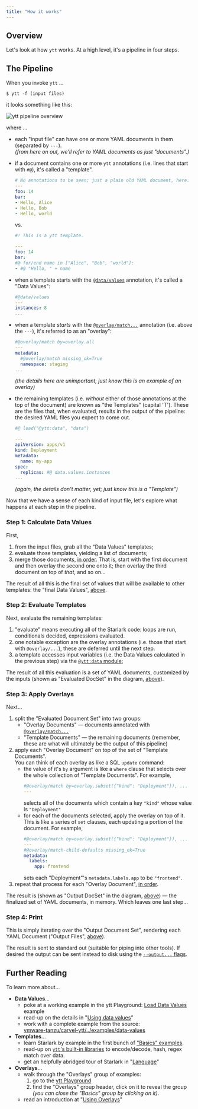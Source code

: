 ```yaml
---
title: "How it works"
---
```


## Overview

Let's look at how `ytt` works. At a high level, it's a pipeline in four steps.

## The Pipeline

When you invoke `ytt` ...

```console
$ ytt -f (input files)
```

it looks something like this:

![ytt pipeline overview](/images/ytt/ytt-pipeline-overview.jpg)
<!-- source: https://miro.com/app/board/o9J_lIfcKZY=/?moveToWidget=3074457357774380591&cot=14 --> 

where ...
- each "input file" can have one or more YAML documents in them (separated by `---`). \
  _(from here on out, we'll refer to YAML documents as just "documents".)_
- if a document contains one or more `ytt` annotations (i.e. lines that start with `#@`), it's called a "template".
  ```yaml
  # No annotations to be seen; just a plain old YAML document, here.
  ---
  foo: 14
  bar:
  - Hello, Alice
  - Hello, Bob
  - Hello, world
  ```
  vs.
  ```yaml
  #! This is a ytt template.
  
  ---
  foo: 14
  bar:
  #@ for/end name in ["Alice", "Bob", "world"]:
  - #@ "Hello, " + name
  ```
- when a template starts with the [`@data/values`](ytt-data-values.md#declaring-and-using-data-values) annotation, it's called a "Data Values":
  ```yaml
  #@data/values
  ---
  instances: 8
  ...
  ```
- when a template _starts_ with the [`@overlay/match...`](lang-ref-ytt-overlay.md#overlays-as-files) annotation (i.e. above the `---`), it's referred to as an "overlay":
  ```yaml
  #@overlay/match by=overlay.all
  ---
  metadata:
    #@overlay/match missing_ok=True
    namespace: staging
  ...
  ``` 
  _(the details here are unimportant, just know this is an example of an overlay)_
  
- the remaining templates (i.e. _without_ either of those annotations at the top of the document) are known as "the Templates" (capital 'T'). These are the files that, when evaluated, results in the output of the pipeline: the desired YAML files you expect to come out.
  ```yaml
  #@ load("@ytt:data", "data")
  
  ---
  apiVersion: apps/v1
  kind: Deployment
  metadata:
    name: my-app
  spec:
    replicas: #@ data.values.instances
  ... 
  ```
  _(again, the details don't matter, yet; just know this is a "Template")_

Now that we have a sense of each kind of input file, let's explore what happens at each step in the pipeline.

### Step 1: Calculate Data Values

First,

1. from the input files, grab all the "Data Values" templates;
1. evaluate those templates, yielding a list of documents;
1. merge those documents, [in order](ytt-data-values.md#splitting-data-values-into-multiple-files). That is, start with the first document and then overlay the second one onto it; then overlay the third document on top of _that_, and so on...

The result of all this is the final set of values that will be available to other templates: the "final Data Values", [above](#the-pipeline).

### Step 2: Evaluate Templates

Next, evaluate the remaining templates:
1.  "evaluate" means executing all of the Starlark code: loops are run, conditionals decided, expressions evaluated.
1.  one notable exception are the overlay annotations (i.e. those that start with `@overlay/...`), these are deferred until the next step.
1.  a template accesses input variables (i.e. the Data Values calculated in the previous step) via the [`@ytt:data` module](lang-ref-ytt.md#data);
    
The result of all this evaluation is a set of YAML documents, customized by the inputs (shown as "Evaluated DocSet" in the diagram, [above](#the-pipeline)).

### Step 3: Apply Overlays

Next...

1. split the "Evaluated Document Set" into two groups:
    - "Overlay Documents" — documents annotated with [`@overlay/match...`](lang-ref-ytt-overlay.md#overlays-as-files)
    - "Template Documents" — the remaining documents (remember, these are what will ultimately be the output of this pipeline)
1. apply each "Overlay Document" on top of the set of "Template Documents".\
   You can think of each overlay as like a SQL `update` command:
   - the value of it's `by` argument is like a `where` clause that selects over the whole collection of "Template Documents". For example, 
     ```yaml
     #@overlay/match by=overlay.subset({"kind": "Deployment"}), ...
     ---
     ```
      selects all of the documents which contain a key `"kind"` whose value is `"Deployment"`
   - for each of the documents selected, apply the overlay on top of it. This is like a series of `set` clauses, each updating a portion of the document. For example,
     ```yaml
     #@overlay/match by=overlay.subset({"kind": "Deployment"}), ...
     ---
     #@overlay/match-child-defaults missing_ok=True
     metadata:
       labels:
         app: frontend
     ```
     sets each "Deployment"'s `metadata.labels.app` to be `"frontend"`.
1. repeat that process for each "Overlay Document", [in order](lang-ref-ytt-overlay.md#overlay-order).
   
The result is (shown as "Output DocSet" in the diagram, [above](#the-pipeline)) — the finalized set of YAML documents, in memory. Which leaves one last step...

### Step 4: Print

This is simply iterating over the "Output Document Set", rendering each YAML Document ("Output Files", [above](#the-pipeline)).

The result is sent to standard out (suitable for piping into other tools). If desired the output can be sent instead to disk using the [`--output...` flags](outputs.md).

## Further Reading

To learn more about...
- **Data Values**...
  - poke at a working example in the ytt Playground: [Load Data Values](/ytt/#example:example-load-data-values) example
  - read-up on the details in "[Using data values](ytt-data-values.md)"
  - work with a complete example from the source: \
    [vmware-tanzu/carvel-ytt/../examples/data-values](https://github.com/vmware-tanzu/carvel-ytt/tree/develop/examples/data-values)
- **Templates**...
  - learn Starlark by example in the first bunch of ["Basics" examples](/ytt/#example:example-plain-yaml).
  - read-up on [`ytt`'s built-in libraries](lang-ref-ytt.md) to encode/decode, hash, regex match over data.
  - get an helpfully abridged tour of Starlark in "[Language](lang.md)"
- **Overlays**...
  - walk through the "Overlays" group of examples:
    1. go to the [ytt Playground](/ytt/#example:example-match-all-docs)
    2. find the "Overlays" group header, click on it to reveal the group _(you can close the "Basics" group by clicking on it)_.
  - read an introduction at "[Using Overlays](ytt-overlays.md)"
